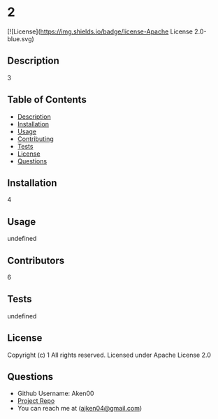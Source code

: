 
  # 2

  [![License](https://img.shields.io/badge/license-Apache License 2.0-blue.svg)

  ## Description
  3

  ## Table of Contents

  * [Description](#description)
  * [Installation](#installation)
  * [Usage](#usage)
  * [Contributing](#contributors)
  * [Tests](#tests)
  * [License](#license)
  * [Questions](#questions)

  ## Installation
  4

  ## Usage
  undefined

  ## Contributors
  6

  ## Tests
  undefined

  ## License
  Copyright (c) 1 All rights reserved. 
  Licensed under Apache License 2.0

  ## Questions
  * Github Username: Aken00
  * [Project Repo](https://www.github.com/https://github.com/Aken00)
  * You can reach me at (ajken04@gmail.com)

